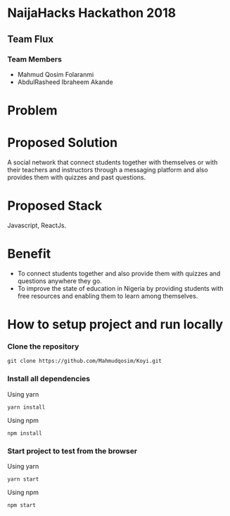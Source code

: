 # NaijaHacks Hackathon 2018

## Team Flux

### Team Members

- Mahmud Qosim Folaranmi
- AbdulRasheed Ibraheem Akande

# Problem



# Proposed Solution

A social network that connect students together with themselves or with their teachers and instructors through a messaging platform and also provides them with quizzes and past questions.

# Proposed Stack

Javascript, ReactJs.

# Benefit

- To connect students together and also provide them with quizzes and questions anywhere they go.
- To improve the state of education in Nigeria by providing students with free resources and enabling them to learn among themselves.


# How to setup project and run locally

### Clone the repository 

```
git clone https://github.com/Mahmudqosim/Koyi.git
```

### Install all dependencies

Using yarn

```
yarn install
```

Using npm

```
npm install
```

### Start project to test from the browser

Using yarn

```
yarn start
```

Using npm

```
npm start
```            







